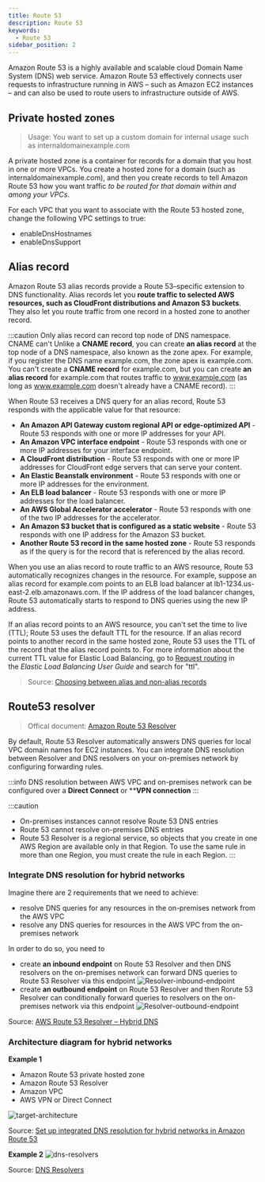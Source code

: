 ```yaml
---
title: Route 53
description: Route 53
keywords:
  - Route 53
sidebar_position: 2
---
```


Amazon Route 53 is a highly available and scalable cloud Domain Name System (DNS) web service. Amazon Route 53 effectively connects user requests to infrastructure running in AWS – such as Amazon EC2 instances – and can also be used to route users to infrastructure outside of AWS. 


## Private hosted zones

> Usage: You want to set up a custom domain for internal usage such as internaldomainexample.com

A private hosted zone is a container for records for a domain that you host in one or more VPCs. You create a hosted zone for a domain (such as internaldomainexample.com), and then you create records to tell Amazon Route 53 how you want traffic *to be routed for that domain within and among your VPCs*.

For each VPC that you want to associate with the Route 53 hosted zone, change the following VPC settings to true:

- enableDnsHostnames
- enableDnsSupport


## Alias record 

Amazon Route 53 alias records provide a Route 53–specific extension to DNS functionality. Alias records let you **route traffic to selected AWS resources, such as CloudFront distributions and Amazon S3 buckets**. They also let you route traffic from one record in a hosted zone to another record.

:::caution Only alias record can record top node of DNS namespace. CNAME can't
Unlike a **CNAME record**, you can create **an alias record** at the top node of a DNS namespace, also known as the zone apex. For example, if you register the DNS name example.com, the zone apex is example.com. You can't create a **CNAME record** for example.com, but you can create **an alias record** for example.com that routes traffic to www.example.com (as long as www.example.com doesn't already have a CNAME record).
:::

When Route 53 receives a DNS query for an alias record, Route 53 responds with the applicable value for that resource:

- **An Amazon API Gateway custom regional API or edge-optimized API** - Route 53 responds with one or more IP addresses for your API.
- **An Amazon VPC interface endpoint** - Route 53 responds with one or more IP addresses for your interface endpoint.
- **A CloudFront distribution** - Route 53 responds with one or more IP addresses for CloudFront edge servers that can serve your content.
- **An Elastic Beanstalk environment** - Route 53 responds with one or more IP addresses for the environment.
- **An ELB load balancer** - Route 53 responds with one or more IP addresses for the load balancer.
- **An AWS Global Accelerator accelerator** - Route 53 responds with one of the two IP addresses for the accelerator.
- **An Amazon S3 bucket that is configured as a static website** - Route 53 responds with one IP address for the Amazon S3 bucket.
- **Another Route 53 record in the same hosted zone** - Route 53 responds as if the query is for the record that is referenced by the alias record.

When you use an alias record to route traffic to an AWS resource, Route 53 automatically recognizes changes in the resource. For example, suppose an alias record for example.com points to an ELB load balancer at lb1-1234.us-east-2.elb.amazonaws.com. If the IP address of the load balancer changes, Route 53 automatically starts to respond to DNS queries using the new IP address.

If an alias record points to an AWS resource, you can't set the time to live (TTL); Route 53 uses the default TTL for the resource. If an alias record points to another record in the same hosted zone, Route 53 uses the TTL of the record that the alias record points to. For more information about the current TTL value for Elastic Load Balancing, go to [Request routing](https://docs.aws.amazon.com/elasticloadbalancing/latest/userguide/how-elastic-load-balancing-works.html#request-routing) in the *Elastic Load Balancing User Guide* and search for "ttl".

> Source: [Choosing between alias and non-alias records](https://docs.aws.amazon.com/Route53/latest/DeveloperGuide/resource-record-sets-choosing-alias-non-alias.html)



## Route53 resolver

> Offical document: [Amazon Route 53 Resolver](https://docs.aws.amazon.com/Route53/latest/DeveloperGuide/resolver-getting-started.html)

By default, Route 53 Resolver automatically answers DNS queries for local VPC domain names for EC2 instances. You can integrate DNS resolution between Resolver and DNS resolvers on your on-premises network by configuring forwarding rules.

:::info 
DNS resolution between AWS VPC and on-premises network can be configured over a **Direct Connect** or ****VPN connection**
:::

:::caution
- On-premises instances cannot resolve Route 53 DNS entries 
- Route 53 cannot resolve on-premises DNS entries
- Route 53 Resolver is a regional service, so objects that you create in one AWS Region are available only in that Region. To use the same rule in more than one Region, you must create the rule in each Region.
:::


### Integrate DNS resolution for hybrid networks

Imagine there are 2 requirements that we need to achieve:
- resolve DNS queries for any resources in the on-premises network from the AWS VPC
- resolve any DNS queries for resources in the AWS VPC from the on-premises network

In order to do so, you need to
- create **an inbound endpoint** on Route 53 Resolver and then DNS resolvers on the on-premises network can forward DNS queries to Route 53 Resolver via this endpoint
  ![Resolver-inbound-endpoint](/img/aws/networking/route53/Resolver-inbound-endpoint.png)
- create **an outbound endpoint** on Route 53 Resolver and then Rorute 53 Resolver can conditionally forward queries to resolvers on the on-premises network via this endpoint
  ![Resolver-outbound-endpoint](/img/aws/networking/route53/Resolver-outbound-endpoint.png)

Source: [AWS Route 53 Resolver – Hybrid DNS](https://jayendrapatil.com/aws-route-53-resolver/)

### Architecture diagram for hybrid networks

**Example 1**
- Amazon Route 53 private hosted zone
- Amazon Route 53 Resolver
- Amazon VPC
- AWS VPN or Direct Connect

![target-architecture](/img/aws/networking/route53/target-architecture.png)

Source: [Set up integrated DNS resolution for hybrid networks in Amazon Route 53](https://docs.aws.amazon.com/prescriptive-guidance/latest/patterns/set-up-integrated-dns-resolution-for-hybrid-networks-in-amazon-route-53.html)


**Example 2**
![dns-resolvers](/img/aws/networking/route53/dns-resolvers-0.svg)

Source: [DNS Resolvers](https://support.stax.io/hc/en-us/articles/4452175759119-DNS-Resolvers)